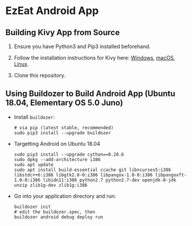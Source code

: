 # EzEat Android App

## Building Kivy App from Source

1. Ensure you have Python3 and Pip3 installed beforehand.

2. Follow the installation instructions for Kivy here: [Windows](https://kivy.org/doc/stable/installation/installation-windows.html), [macOS](https://kivy.org/doc/stable/installation/installation-osx.html), [Linux](https://kivy.org/doc/stable/installation/installation-linux.html).

3. Clone this repository.

## Using Buildozer to Build Android App (Ubuntu 18.04, Elementary OS 5.0 Juno)

- Install `buildozer`:

      # via pip (latest stable, recommended)
      sudo pip3 install --upgrade buildozer

- Targetting Android on Ubuntu 18.04

      sudo pip3 install --upgrade cython==0.28.6
      sudo dpkg --add-architecture i386
      sudo apt update
      sudo apt install build-essential ccache git libncurses5:i386 libstdc++6:i386 libgtk2.0-0:i386 libpangox-1.0-0:i386 libpangoxft-1.0-0:i386 libidn11:i386 python2.7 python2.7-dev openjdk-8-jdk unzip zlib1g-dev zlib1g:i386

- Go into your application directory and run:

      buildozer init
      # edit the buildozer.spec, then
      buildozer android debug deploy run 
